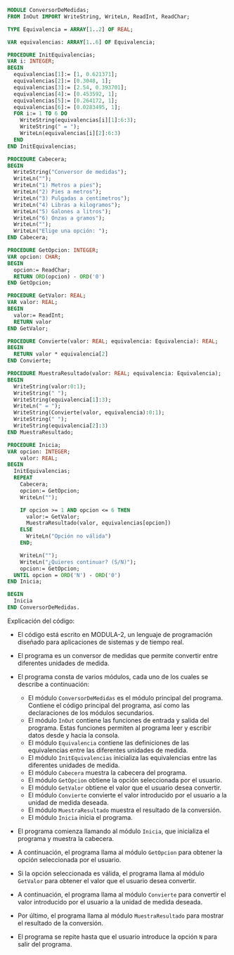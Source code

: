 ```modula-2
MODULE ConversorDeMedidas;
FROM InOut IMPORT WriteString, WriteLn, ReadInt, ReadChar;

TYPE Equivalencia = ARRAY[1..2] OF REAL;

VAR equivalencias: ARRAY[1..6] OF Equivalencia;

PROCEDURE InitEquivalencias;
VAR i: INTEGER;
BEGIN
  equivalencias[1]:= [1, 0.621371];
  equivalencias[2]:= [0.3048, 1];
  equivalencias[3]:= [2.54, 0.393701];
  equivalencias[4]:= [0.453592, 1];
  equivalencias[5]:= [0.264172, 1];
  equivalencias[6]:= [0.0283495, 1];
  FOR i:= 1 TO 6 DO
    WriteString(equivalencias[i][1]:6:3);
    WriteString(" = ");
    WriteLn(equivalencias[i][2]:6:3)
  END
END InitEquivalencias;

PROCEDURE Cabecera;
BEGIN
  WriteString("Conversor de medidas");
  WriteLn("");
  WriteLn("1) Metros a pies");
  WriteLn("2) Pies a metros");
  WriteLn("3) Pulgadas a centímetros");
  WriteLn("4) Libras a kilogramos");
  WriteLn("5) Galones a litros");
  WriteLn("6) Onzas a gramos");
  WriteLn("");
  WriteLn("Elige una opción: ");
END Cabecera;

PROCEDURE GetOpcion: INTEGER;
VAR opcion: CHAR;
BEGIN
  opcion:= ReadChar;
  RETURN ORD(opcion) - ORD('0')
END GetOpcion;

PROCEDURE GetValor: REAL;
VAR valor: REAL;
BEGIN
  valor:= ReadInt;
  RETURN valor
END GetValor;

PROCEDURE Convierte(valor: REAL; equivalencia: Equivalencia): REAL;
BEGIN
  RETURN valor * equivalencia[2]
END Convierte;

PROCEDURE MuestraResultado(valor: REAL; equivalencia: Equivalencia);
BEGIN
  WriteString(valor:0:1);
  WriteString(" ");
  WriteString(equivalencia[1]:3);
  WriteLn(" = ");
  WriteString(Convierte(valor, equivalencia):0:1);
  WriteString(" ");
  WriteString(equivalencia[2]:3)
END MuestraResultado;

PROCEDURE Inicia;
VAR opcion: INTEGER;
    valor: REAL;
BEGIN
  InitEquivalencias;
  REPEAT
    Cabecera;
    opcion:= GetOpcion;
    WriteLn("");

    IF opcion >= 1 AND opcion <= 6 THEN
      valor:= GetValor;
      MuestraResultado(valor, equivalencias[opcion])
    ELSE
      WriteLn("Opción no válida")
    END;

    WriteLn("");
    WriteLn("¿Quieres continuar? (S/N)");
    opcion:= GetOpcion;
  UNTIL opcion = ORD('N') - ORD('0')
END Inicia;

BEGIN
  Inicia
END ConversorDeMedidas.
```

Explicación del código:

* El código está escrito en MODULA-2, un lenguaje de programación diseñado para aplicaciones de sistemas y de tiempo real.
* El programa es un conversor de medidas que permite convertir entre diferentes unidades de medida.
* El programa consta de varios módulos, cada uno de los cuales se describe a continuación:

  * El módulo `ConversorDeMedidas` es el módulo principal del programa. Contiene el código principal del programa, así como las declaraciones de los módulos secundarios.
  * El módulo `InOut` contiene las funciones de entrada y salida del programa. Estas funciones permiten al programa leer y escribir datos desde y hacia la consola.
  * El módulo `Equivalencia` contiene las definiciones de las equivalencias entre las diferentes unidades de medida.
  * El módulo `InitEquivalencias` inicializa las equivalencias entre las diferentes unidades de medida.
  * El módulo `Cabecera` muestra la cabecera del programa.
  * El módulo `GetOpcion` obtiene la opción seleccionada por el usuario.
  * El módulo `GetValor` obtiene el valor que el usuario desea convertir.
  * El módulo `Convierte` convierte el valor introducido por el usuario a la unidad de medida deseada.
  * El módulo `MuestraResultado` muestra el resultado de la conversión.
  * El módulo `Inicia` inicia el programa.

* El programa comienza llamando al módulo `Inicia`, que inicializa el programa y muestra la cabecera.
* A continuación, el programa llama al módulo `GetOpcion` para obtener la opción seleccionada por el usuario.
* Si la opción seleccionada es válida, el programa llama al módulo `GetValor` para obtener el valor que el usuario desea convertir.
* A continuación, el programa llama al módulo `Convierte` para convertir el valor introducido por el usuario a la unidad de medida deseada.
* Por último, el programa llama al módulo `MuestraResultado` para mostrar el resultado de la conversión.
* El programa se repite hasta que el usuario introduce la opción `N` para salir del programa.